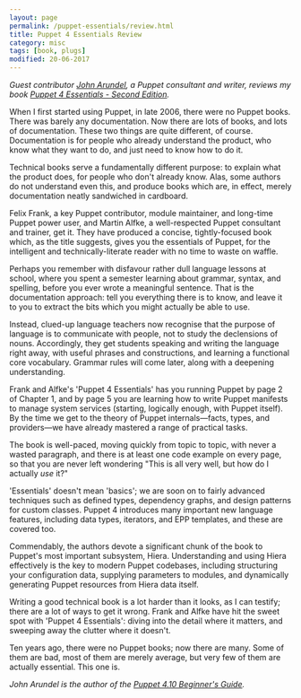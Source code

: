 ```yaml
---
layout: page
permalink: /puppet-essentials/review.html
title: Puppet 4 Essentials Review
category: misc
tags: [book, plugs]
modified: 20-06-2017
---
```

*Guest contributor [John Arundel](http://bitfieldconsulting.com/about), a Puppet consultant and writer, reviews my book [Puppet 4 Essentials - Second Edition](/puppet-4-essentials/index.html).*

When I first started using Puppet, in late 2006, there were no Puppet books. There was barely any documentation. Now there are lots of books, and lots of documentation. These two things are quite different, of course. Documentation is for people who already understand the product, who know what they want to do, and just need to know how to do it.

Technical books serve a fundamentally different purpose: to explain what the product does, for people who don't already know. Alas, some authors do not understand even this, and produce books which are, in effect, merely documentation neatly sandwiched in cardboard.

Felix Frank, a key Puppet contributor, module maintainer, and long-time Puppet power user, and Martin Alfke, a well-respected Puppet consultant and trainer, get it. They have produced a concise, tightly-focused book which, as the title suggests, gives you the essentials of Puppet, for the intelligent and technically-literate reader with no time to waste on waffle.

Perhaps you remember with disfavour rather dull language lessons at school, where you spent a semester learning about grammar, syntax, and spelling, before you ever wrote a meaningful sentence. That is the documentation approach: tell you everything there is to know, and leave it to you to extract the bits which you might actually be able to use.

Instead, clued-up language teachers now recognise that the purpose of language is to communicate with people, not to study the declensions of nouns. Accordingly, they get students speaking and writing the language right away, with useful phrases and constructions, and learning a functional core vocabulary. Grammar rules will come later, along with a deepening understanding.

Frank and Alfke's 'Puppet 4 Essentials' has you running Puppet by page 2 of Chapter 1, and by page 5 you are learning how to write Puppet manifests to manage system services (starting, logically enough, with Puppet itself). By the time we get to the theory of Puppet internals—facts, types, and providers—we have already mastered a range of practical tasks.

The book is well-paced, moving quickly from topic to topic, with never a wasted paragraph, and there is at least one code example on every page, so that you are never left wondering "This is all very well, but how do I actually *use* it?"

'Essentials' doesn't mean 'basics'; we are soon on to fairly advanced techniques such as defined types, dependency graphs, and design patterns for custom classes. Puppet 4 introduces many important new language features, including data types, iterators, and EPP templates, and these are covered too.

Commendably, the authors devote a significant chunk of the book to Puppet's most important subsystem, Hiera. Understanding and using Hiera effectively is the key to modern Puppet codebases, including structuring your configuration data, supplying parameters to modules, and dynamically generating Puppet resources from Hiera data itself.

Writing a good technical book is a lot harder than it looks, as I can testify; there are a lot of ways to get it wrong. Frank and Alfke have hit the sweet spot with 'Puppet 4 Essentials': diving into the detail where it matters, and sweeping away the clutter where it doesn't.

Ten years ago, there were no Puppet books; now there are many. Some of them are bad, most of them are merely average, but very few of them are actually essential. This one is.

*John Arundel is the author of the [Puppet 4.10 Beginner's Guide](http://bitfieldconsulting.com/pbg2).*


